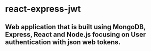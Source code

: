 # react-express-jwt

## Web application that is built using MongoDB, Express, React and Node.js focusing on User authentication with json web tokens.
